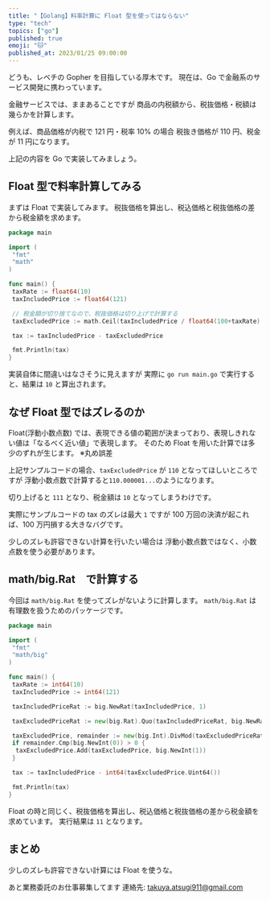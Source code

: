 ```yaml
---
title: "【Golang】料率計算に Float 型を使ってはならない"
type: "tech"
topics: ["go"]
published: true
emoji: "🐱"
published_at: 2023/01/25 09:00:00
---
```


どうも、レベチの Gopher を目指している厚木です。
現在は、Go で金融系のサービス開発に携わっています。

金融サービスでは、ままあることですが
商品の内税額から、税抜価格・税額は幾らかを計算します。

例えば、商品価格が内税で 121 円・税率 10% の場合
税抜き価格が 110 円、税金が 11 円になります。

上記の内容を Go で実装してみましょう。

## Float 型で料率計算してみる

まずは Float で実装してみます。
税抜価格を算出し、税込価格と税抜価格の差から税金額を求めます。

```go
package main

import (
 "fmt"
 "math"
)

func main() {
 taxRate := float64(10)
 taxIncludedPrice := float64(121)

 // 税金額が切り捨てなので、税抜価格は切り上げで計算する
 taxExcludedPrice := math.Ceil(taxIncludedPrice / float64(100+taxRate) * 100)

 tax := taxIncludedPrice - taxExcludedPrice

 fmt.Println(tax)
}
```

実装自体に間違いはなさそうに見えますが
実際に `go run main.go` で実行すると、結果は `10` と算出されます。

## なぜ Float 型ではズレるのか

Float(浮動小数点数) では、表現できる値の範囲が決まっており、表現しきれない値は「なるべく近い値」で表現します。
そのため Float を用いた計算では多少のずれが生じます。
※丸め誤差

上記サンプルコードの場合、`taxExcludedPrice` が `110` となってほしいところですが
浮動小数点数で計算すると`110.000001...`のようになります。

切り上げると `111` となり、税金額は `10` となってしまうわけです。

実際にサンプルコードの tax のズレは最大 `1` ですが
100 万回の決済が起これば、100 万円損する大きなバグです。

少しのズレも許容できない計算を行いたい場合は
浮動小数点数ではなく、小数点数を使う必要があります。

## math/big.Rat　で計算する

今回は `math/big.Rat` を使ってズレがないように計算します。
`math/big.Rat` は有理数を扱うためのパッケージです。

```go
package main

import (
 "fmt"
 "math/big"
)

func main() {
 taxRate := int64(10)
 taxIncludedPrice := int64(121)

 taxIncludedPriceRat := big.NewRat(taxIncludedPrice, 1)

 taxExcludedPriceRat := new(big.Rat).Quo(taxIncludedPriceRat, big.NewRat(100+taxRate, 100))

 taxExcludedPrice, remainder := new(big.Int).DivMod(taxExcludedPriceRat.Num(), taxExcludedPriceRat.Denom(), new(big.Int))
 if remainder.Cmp(big.NewInt(0)) > 0 {
  taxExcludedPrice.Add(taxExcludedPrice, big.NewInt(1))
 }

 tax := taxIncludedPrice - int64(taxExcludedPrice.Uint64())

 fmt.Println(tax)
}
```

Float の時と同じく、税抜価格を算出し、税込価格と税抜価格の差から税金額を求めています。
実行結果は `11` となります。

## まとめ

少しのズレも許容できない計算には Float を使うな。

あと業務委託のお仕事募集してます
連絡先: takuya.atsugi911@gmail.com
